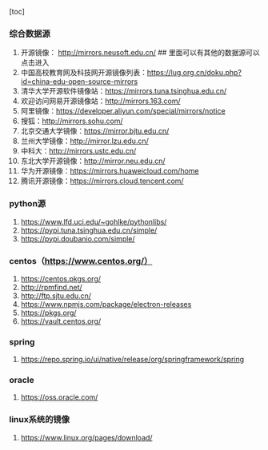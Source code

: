 [toc]
### 综合数据源

1. 开源镜像：  http://mirrors.neusoft.edu.cn/   ## 里面可以有其他的数据源可以点击进入
2. 中国高校教育网及科技网开源镜像列表：https://lug.org.cn/doku.php?id=china-edu-open-source-mirrors
3. 清华大学开源软件镜像站：https://mirrors.tuna.tsinghua.edu.cn/
4. 欢迎访问网易开源镜像站：http://mirrors.163.com/
5. 阿里镜像：https://developer.aliyun.com/special/mirrors/notice
6. 搜狐：http://mirrors.sohu.com/
7. 北京交通大学镜像：https://mirror.bjtu.edu.cn/
8. 兰州大学镜像：http://mirror.lzu.edu.cn/
9. 中科大：http://mirrors.ustc.edu.cn/
10. 东北大学开源镜像：http://mirror.neu.edu.cn/
11. 华为开源镜像：https://mirrors.huaweicloud.com/home
12. 腾讯开源镜像：https://mirrors.cloud.tencent.com/


### python源

1. https://www.lfd.uci.edu/~gohlke/pythonlibs/
2. https://pypi.tuna.tsinghua.edu.cn/simple/    
3. https://pypi.doubanio.com/simple/


### centos（https://www.centos.org/）

1. https://centos.pkgs.org/
2. http://rpmfind.net/
3. http://ftp.sjtu.edu.cn/
4. https://www.npmjs.com/package/electron-releases
5. https://pkgs.org/
6. https://vault.centos.org/

### spring

1. https://repo.spring.io/ui/native/release/org/springframework/spring

### oracle

1. https://oss.oracle.com/


### linux系统的镜像
1. https://www.linux.org/pages/download/